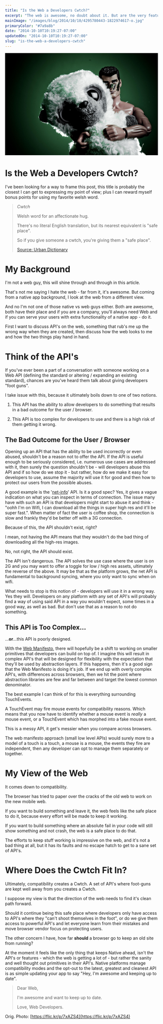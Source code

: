 ```yaml
---
title: "Is the Web a Developers Cwtch?"
excerpt: "The web is awesome, no doubt about it. But are the very features that make it so powerful, also act as the very thing that holds it back."
mainImage: "/images/blog/2014/10/10/4295780443-1822974617-o.jpg"
primaryColor: "#7a9a8b"
date: "2014-10-10T10:19:27-07:00"
updatedOn: "2014-10-10T10:19:27-07:00"
slug: "is-the-web-a-developers-cwtch"
---
```

![Key art for blog post "Is the Web a Developers Cwtch? "](/images/blog/2014/10/10/4295780443-1822974617-o.jpg)

# Is the Web a Developers Cwtch? 

I've been looking for a way to frame this post, this title is probably the closest I can get to expressing my point of view; plus I can reward myself bonus points for using my favorite welsh word.

> *Cwtch*
>
> Welsh word for an affectionate hug.
>
> There's no literal English translation, but its nearest equivalent is "safe place".
>
> So if you give someone a cwtch, you're giving them a "safe place". 
>
> [Source: Urban Dictionary](http://www.urbandictionary.com/define.php?term=cwtch)

# My Background

I'm not a web guy, this will shine through and through in this article. 

That's not me saying I hate the web - far from it, it's awesome. But coming from a native app background, I look at the web from a different view.

And no I'm not one of those native vs web guys either. Both are awesome, both have their place and if you are a company, you'll always need Web and if you can serve your users with extra functionality of a native app - do it.

First I want to discuss API's on the web, something that rub's me up the wrong way when they are created, then discuss how the web looks to me and how the two things play hand in hand.

# Think of the API's

If you've ever been a part of a conversation with someone working on a Web API (defining the standard or altering / expanding an existing standard), chances are you've heard them talk about giving developers "foot guns".

I take issue with this, because it ultimately boils down to one of two notions.

1. This API has the ability to allow developers to do something that results in a bad outcome for the user / browser.

2. This API is too complex for developers to use and there is a high risk of them getting it wrong.

## The Bad Outcome for the User / Browser

Opening up an API that has the ability to be used incorrectly or even abused, shouldn't be a reason not to offer the API. If the API is useful enough to be seriously considered, i.e. numerous use cases are addressed with it, then surely the question shouldn't be - will developers abuse this API and if so how do we stop it - but rather, how do we make it easy for developers to use, assume the majority will use it for good and then how to protect our users from the possible abuses.

A good example is the '[net-info](http://w3c.github.io/netinfo/)' API. Is it a good spec? Yes, it gives a vague indication on what you can inspect in terms of connection. The issue many have with such an API is that developers might start to abuse it and think - "oohh I'm on Wifi, I can download all the things in super high res and it'll be super fast.". When matter of fact the user is coffee shop, the connection is slow and frankly they'd be better off with a 3G connection.

Because of this, the API shouldn't exist, right? 

I mean, not having the API means that they wouldn't do the bad thing of downloading all the high-res images.

No, not right, the API should exist. 

The API isn't dangerous. The API solves the use case where the user is on 2G and you may want to offer a toggle for low / high res assets, ultimately the reverse of the above. It may be that as the platform grows, the net API is fundamental to background syncing, where you only want to sync when on wifi.

What needs to stop is this notion of - developers will use it in a wrong way. Yes they will. Developers on any platform with any set of API's will probably find a way of using said API in a way you wouldn't expect, some times in a good way, as well as bad. But don't use that as a reason to not do something.

## This API is Too Complex...

...**or**...this API is poorly designed.

With the [Web Manifesto](http://extensiblewebmanifesto.org/), there will hopefully be a shift to working on smaller primitives that developers can build on top of. I imagine this will result in complex API's that will be designed for flexibility with the expectation that they'll be used by abstraction layers. If this happens, then it's a good sign that the Web Manifesto is doing it's job. If we end up with overly complex API's, with differences across browsers, then we hit the point where abstraction libraries are few and far between and target the lowest common denominator.

The best example I can think of for this is everything surrounding TouchEvents.

A TouchEvent may fire mouse events for compatibility reasons. Which means that you now have to identify whether a mouse event is *really* a mouse event, or a TouchEvent which has morphed into a fake mouse event.

This is a messy API, it get's messier when you compare across browsers.

The web manifesto approach (small low level APIs) would surely more to a model of a touch is a touch, a mouse is a mouse, the events they fire are independent, then any developer can opt to manage them separately or together.

# My View of the Web

It comes down to compatibility.

The browser has tried to paper over the cracks of the old web to work on the new mobile web.

If you want to build something and leave it, the web feels like the safe place to do it, because every effort will be made to keep it working.

If you want to build something where an absolute fail in your code will still show something and not crash, the web is a safe place to do that.

The efforts to keep stuff working is impressive on the web, and it's not a bad thing at all, but it has its faults and no escape hatch to get to a sane set of API's.

# Where Does the Cwtch Fit In?

Ultimately, compatibility creates a Cwtch. A set of API's where foot-guns are kept well away from you creates a Cwtch.

I suppose my view is that the direction of the web needs to find it's clean path forward.

Should it continue being this safe place where developers only have access to API's where they "can't shoot themselves in the foot", or do we give them access to powerful API's and let everyone learn from their mistakes and move browser vendor focus on protecting users.

The other concern I have, how far **should** a browser go to keep an old site from running? 

At the moment it feels like the only thing that keeps Native ahead, isn't the API's or features - which the web is getting a lot of - but rather the sanity and well thought out primitives in their API's. Native platforms manage compatibility modes and the opt-out to the latest, greatest and cleanest API is as simple updating your app to say "Hey, I'm awesome and keeping up to date".

> Dear Web,
>
> I'm awesome and want to keep up to date.
>
> Love,
> Web Developers.

Orig. Photo: [https://flic.kr/p/7xAZS4](https://flic.kr/p/7xAZS4)